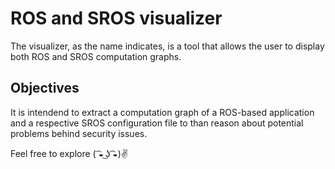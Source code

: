 # ROS and SROS visualizer

The visualizer, as the name indicates, is a tool that allows the user to display both ROS and SROS computation graphs.

## Objectives

It is intendend to extract a computation graph of a ROS-based application and a respective SROS configuration file to than reason about potential problems behind security issues.

Feel free to explore ( ͡◒ ͜ʖ ͡◒)✌
